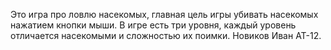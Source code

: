 Это игра про ловлю насекомых, главная цель игры убивать насекомых нажатием кнопки мыши. В игре есть три уровня, каждый уровень отличается насекомыми и сложностью их поимки. Новиков Иван АТ-12.
